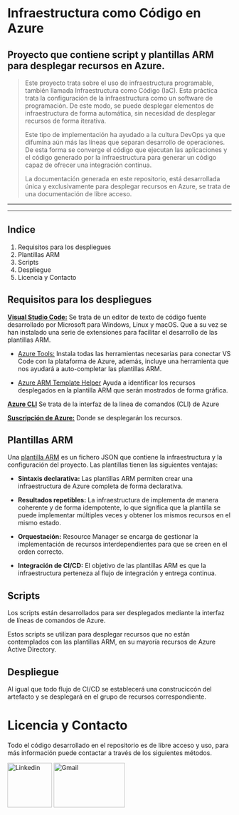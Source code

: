 # Infraestructura como Código en Azure

## Proyecto que contiene script y plantillas ARM para desplegar recursos en Azure.
>Este proyecto trata sobre el uso de infraestructura programable, también llamada Infraestructura como Código (IaC). Esta práctica trata la configuración de la infraestructura como un software de programación. De este modo, se puede desplegar elementos de infraestructura de forma automática, sin necesidad de desplegar recursos de forma iterativa. 
>
>Este tipo de implementación ha ayudado a la cultura DevOps ya que difumina aún más las líneas que separan desarrollo de operaciones. De esta forma se converge el código que ejecutan las aplicaciones y el código generado por la infraestructura para generar un código capaz de ofrecer una integración continua.
>
>La documentación generada en este repositorio, está desarrollada única y exclusivamente para desplegar recursos en Azure, se trata de una documentación de libre acceso.

---
---

## Indice
1.	Requisitos para los despliegues
2.	Plantillas ARM
3.	Scripts
4.  Despliegue
5.	Licencia y Contacto



## Requisitos para los despliegues
 **[Visual Studio Code:](https://code.visualstudio.com/)** Se trata de un editor de texto de código fuente desarrollado por Microsoft para Windows, Linux y macOS. Que a su vez se han instalado una serie de extensiones para facilitar el desarrollo de las plantillas ARM.
 
 - [Azure Tools:](https://marketplace.visualstudio.com/items?itemName=ms-vscode.vscode-node-azure-pack) Instala todas las herramientas necesarias para conectar VS Code con la plataforma de Azure, además, incluye una herramienta que nos ayudará a auto-completar las plantillas ARM.

 - [Azure ARM Template Helper](https://marketplace.visualstudio.com/items?itemName=ed-elliott.azure-arm-template-helper) Ayuda a identificar los recursos desplegados en la plantilla ARM que serán mostrados de forma gráfica.

 **[Azure CLI](https://docs.microsoft.com/es-es/cli/azure/?view=azure-cli-latest)** Se trata de la interfaz de la linea de comandos (CLI) de Azure 

 **[Suscripción de Azure:](https://portal.azure.com/)** Donde se desplegarán los recursos.



## Plantillas ARM
Una [plantilla ARM](https://docs.microsoft.com/es-es/azure/azure-resource-manager/templates/overview) es un fichero JSON que contiene la infraestructura y la configuración del proyecto. Las plantillas tienen las siguientes ventajas:
 - **Sintaxis declarativa:** Las plantillas ARM permiten crear una infraestructura de Azure completa de forma declarativa.


 - **Resultados repetibles:** La infraestructura de implementa de manera coherente y de forma idempotente, lo que significa que la plantilla se puede implementar múltiples veces y obtener los mismos recursos en el mismo estado.

 - **Orquestación:** Resource Manager se encarga de gestionar la implementación de recursos interdependientes para que se creen en el orden correcto.

- **Integración de CI/CD:** El objetivo de las plantillas ARM es que la infraestructura perteneza al flujo de integración y entrega continua.



## Scripts
Los scripts están desarrollados para ser desplegados mediante la interfaz de líneas de comandos de Azure.

Estos scripts se utilizan para desplegar recursos que no están contemplados con las plantillas ARM, en su mayoría recursos de Azure Active Directory.



## Despliegue
Al igual que todo flujo de CI/CD se establecerá una construciccón del artefacto y se desplegará en el grupo de recursos correspondiente.



# Licencia y Contacto
Todo el código desarrollado en el repositorio es de libre acceso y uso, para más información puede contactar a través de los siguientes métodos.

[<img src="https://lh3.googleusercontent.com/fqYJHtyzZzA4vacRzeJoB93QNvA5-mvR-8UB5oVLxdYDSTpfLp_KgYD4IqVGJUgFEJo" alt="Linkedin"
	title="Send Mail" width="100" height="100"/>](https://www.linkedin.com/in/sergio-boluda-fernandes/)
[<img src="https://www.eltiempo.com/files/article_main/uploads/2017/12/11/5a2ec3749e645.jpeg" alt="Gmail"
	title="Send Mail" width="160" height="100"/>](mailto:sboludaf@outlook.es)